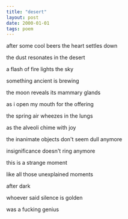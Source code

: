 ```yaml
---
title: "desert"
layout: post
date: 2000-01-01
tags: poem
---
```



after some cool beers the heart settles down

the dust resonates in the desert

a flash of fire lights the sky

something ancient is brewing

the moon reveals its mammary glands

as i open my mouth for the offering

the spring air wheezes in the lungs

as the alveoli chime with joy

the inanimate objects don't seem dull anymore

insignificance doesn't ring anymore

this is a strange moment

like all those unexplained moments

after dark

whoever said silence is golden

was a fucking genius
